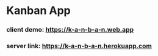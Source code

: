 # Kanban App
### client demo: https://k-a-n-b-a-n.web.app
### server link: https://k-a-n-b-a-n.herokuapp.com


